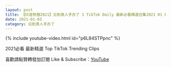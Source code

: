 ```yaml
---
layout: post
title: 【抖音熱搜2021】见到真人手办了 1 TikTok Daily 最新必看精選合集2021 01 03
date: 2021-01-03
category: 见到真人手办了
---
```


{% include youtube-video.html id="p6L84STPpnc" %}

2021必看 最新精選 Top TikTok Trending Clips

喜歡請點贊轉發加訂閱 Like & Subscribe：[YouTube](https://www.youtube.com/channel/UCAoR7VcanIPd04uEq_GIylA/videos)

